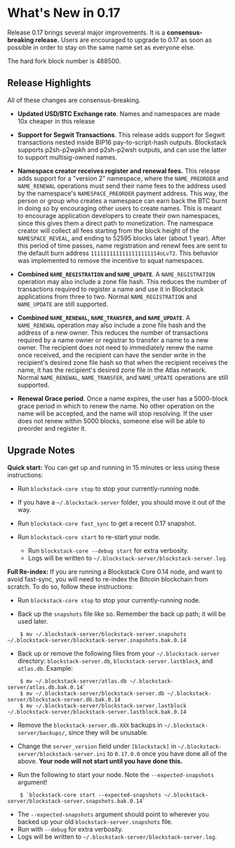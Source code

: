What's New in 0.17
==================

Release 0.17 brings several major improvements.  It is a **consensus-breaking release.**  Users are encouraged to upgrade to 0.17 as soon as possible in order to stay on the same name set as everyone else.

The hard fork block number is 488500.

Release Highlights
------------------

All of these changes are consensus-breaking.

* **Updated USD/BTC Exchange rate**.  Names and namespaces are made 10x cheaper in this release

* **Support for Segwit Transactions**.  This release adds support for Segwit transactions nested inside BIP16 pay-to-script-hash outputs.  Blockstack supports p2sh-p2wpkh and p2sh-p2wsh outputs, and can use the latter to support multisig-owned names.

* **Namespace creator receives register and renewal fees.**  This release adds support for a "version 2" namespace, where the `NAME_PREORDER` and `NAME_RENEWAL` operations must send their name fees to the address used by the namespace's `NAMESPACE_PREORDER` payment address.  This way, the person or group who creates a namespace can earn back the BTC burnt in doing so by encouraging other users to create names.  This is meant to encourage application developers to create their own namespaces, since this gives them a direct path to monetization.  The namespace creator will collect all fees starting from the block height of the `NAMESPACE_REVEAL`, and ending to 52595 blocks later (about 1 year).  After this period of time passes, name registration and renewl fees are sent to the default burn address `1111111111111111111114oLvT2`.  This behavior was implemented to remove the incentive to squat namespaces.

* **Combined `NAME_REGISTRATION` and `NAME_UPDATE`**.  A `NAME_REGISTRATION` operation may also include a zone file hash.  This reduces the number of transactions required to register a name and use it in Blockstack applications from three to two.  Normal `NAME_REGISTRATION` and `NAME_UPDATE` are still supported.

* **Combined `NAME_RENEWAL`, `NAME_TRANSFER`, and `NAME_UPDATE`**.  A `NAME_RENEWAL` operation may also include a zone file hash and the address of a new owner.  This reduces the number of transactions required by a name owner or registrar to transfer a name to a new owner.  The recipient does not need to immediately renew the name once received, and the recipient can have the sender write in the recipient's desired zone file hash so that when the recipient receives the name, it has the recipient's desired zone file in the Atlas network.  Normal `NAME_RENEWAL`, `NAME_TRANSFER`, and `NAME_UPDATE` operations are still supported.

* **Renewal Grace period**.  Once a name expires, the user has a 5000-block grace period in which to renew the name.  No other operation on the name will be accepted, and the name will stop resolving.  If the user does not renew within 5000 blocks, someone else will be able to preorder and register it.

Upgrade Notes
-------------

**Quick start:**  You can get up and running in 15 minutes or less using these instructions:

* Run `blockstack-core stop` to stop your currently-running node.

* If you have a `~/.blockstack-server` folder, you should move it out of the way.

* Run `blockstack-core fast_sync` to get a recent 0.17 snapshot.

* Run `blockstack-core start` to re-start your node.
   * Run `blockstack-core --debug start` for extra verbosity.
   * Logs will be written to `~/.blockstack-server/blockstack-server.log`.

**Full Re-index:**  If you are running a Blockstack Core 0.14 node, and want to avoid fast-sync, you will need to re-index the Bitcoin blockchain from scratch.  To do so, follow these instructions:

* Run `blockstack-core stop` to stop your currently-running node.

* Back up the `snapshots` file like so.  Remember the back up path; it will be used later.

```
    $ mv ~/.blockstack-server/blockstack-server.snapshots ~/.blockstack-server/blockstack-server.snapshots.bak.0.14
```

* Back up or remove the following files from your `~/.blockstack-server` directory: `blockstack-server.db`, `blockstack-server.lastblock`, and `atlas.db`.  Example:

```
    $ mv ~/.blockstack-server/atlas.db ~/.blockstack-server/atlas.db.bak.0.14`
    $ mv ~/.blockstack-server/blockstack-server.db ~/.blockstack-server/blockstack-server.db.bak.0.14
    $ mv ~/.blockstack-server/blockstack-server.lastblock ~/.blockstack-server/blockstack-server.lastblock.bak.0.14
```

* Remove the `blockstack-server.db.XXX` backups in `~/.blockstack-server/backups/`, since they will be unusable.

* Change the `server_version` field under `[blockstack]` in `~/.blockstack-server/blockstack-server.ini` to `0.17.0.0` once you have done all of the above.  **Your node will not start until you have done this.**

* Run the following to start your node.  Note the `--expected-snapshots` argument!

```
    $ `blockstack-core start --expected-snapshots ~/.blockstack-server/blockstack-server.snapshots.bak.0.14`
```
   * The `--expected-snapshots` argument should point to wherever you backed up your old `blockstack-server.snapshots` file.
   * Run with `--debug` for extra verbosity.
   * Logs will be written to `~/.blockstack-server/blockstack-server.log`.

